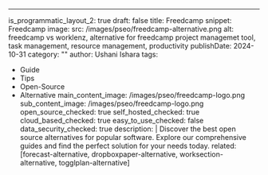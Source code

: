 ---
is_programmatic_layout_2: true
draft: false
title: Freedcamp
snippet: Freedcamp
image:
  src: /images/pseo/freedcamp-alternative.png
  alt: freedcamp vs worklenz, alternative for freedcamp project managemet tool, task management, resource management, productivity
publishDate: 2024-10-31
category: ""
author: Ushani Ishara
tags:
  - Guide
  - Tips
  - Open-Source
  - Alternative
main_content_image: /images/pseo/freedcamp-logo.png
sub_content_image: /images/pseo/freedcamp-logo.png
open_source_checked: true
self_hosted_checked: true
cloud_based_checked: true
easy_to_use_checked: false
data_security_checked: true
description: |
   Discover the best open source alternatives for popular software. Explore our comprehensive guides and find the perfect solution for your needs today.
related: [forecast-alternative, dropboxpaper-alternative, worksection-alternative, togglplan-alternative]